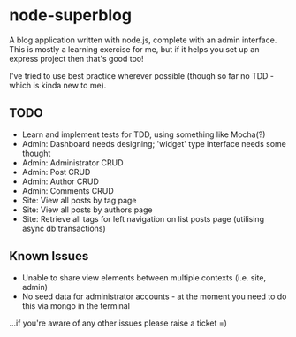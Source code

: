 node-superblog
==============

A blog application written with node.js, complete with an admin interface. This is mostly a learning exercise for me, but if it helps you set up an express project then that's good too!

I've tried to use best practice wherever possible (though so far no TDD - which is kinda new to me).  


TODO
----
* Learn and implement tests for TDD, using something like Mocha(?)
* Admin: Dashboard needs designing; 'widget' type interface needs some thought
* Admin: Administrator CRUD
* Admin: Post CRUD
* Admin: Author CRUD
* Admin: Comments CRUD
* Site: View all posts by tag page
* Site: View all posts by authors page
* Site: Retrieve all tags for left navigation on list posts page (utilising async db transactions)

Known Issues
------------
* Unable to share view elements between multiple contexts (i.e. site, admin)
* No seed data for administrator accounts - at the moment you need to do this via mongo in the terminal

...if you're aware of any other issues please raise a ticket =)